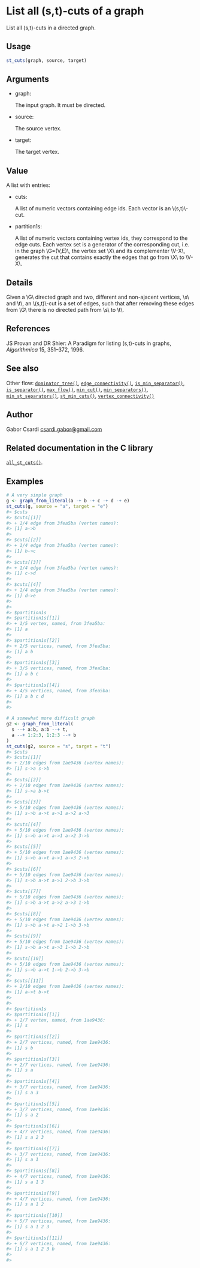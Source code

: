 # List all (s,t)-cuts of a graph

List all (s,t)-cuts in a directed graph.

## Usage

``` r
st_cuts(graph, source, target)
```

## Arguments

- graph:

  The input graph. It must be directed.

- source:

  The source vertex.

- target:

  The target vertex.

## Value

A list with entries:

- cuts:

  A list of numeric vectors containing edge ids. Each vector is an
  \\(s,t)\\-cut.

- partition1s:

  A list of numeric vectors containing vertex ids, they correspond to
  the edge cuts. Each vertex set is a generator of the corresponding
  cut, i.e. in the graph \\G=(V,E)\\, the vertex set \\X\\ and its
  complementer \\V-X\\, generates the cut that contains exactly the
  edges that go from \\X\\ to \\V-X\\.

## Details

Given a \\G\\ directed graph and two, different and non-ajacent
vertices, \\s\\ and \\t\\, an \\(s,t)\\-cut is a set of edges, such that
after removing these edges from \\G\\ there is no directed path from
\\s\\ to \\t\\.

## References

JS Provan and DR Shier: A Paradigm for listing (s,t)-cuts in graphs,
*Algorithmica* 15, 351–372, 1996.

## See also

Other flow:
[`dominator_tree()`](https://r.igraph.org/reference/dominator_tree.md),
[`edge_connectivity()`](https://r.igraph.org/reference/edge_connectivity.md),
[`is_min_separator()`](https://r.igraph.org/reference/is_min_separator.md),
[`is_separator()`](https://r.igraph.org/reference/is_separator.md),
[`max_flow()`](https://r.igraph.org/reference/max_flow.md),
[`min_cut()`](https://r.igraph.org/reference/min_cut.md),
[`min_separators()`](https://r.igraph.org/reference/min_separators.md),
[`min_st_separators()`](https://r.igraph.org/reference/min_st_separators.md),
[`st_min_cuts()`](https://r.igraph.org/reference/st_min_cuts.md),
[`vertex_connectivity()`](https://r.igraph.org/reference/vertex_connectivity.md)

## Author

Gabor Csardi <csardi.gabor@gmail.com>

## Related documentation in the C library

[`all_st_cuts()`](https://igraph.org/c/html/latest/igraph-Flows.html#igraph_all_st_cuts).

## Examples

``` r
# A very simple graph
g <- graph_from_literal(a -+ b -+ c -+ d -+ e)
st_cuts(g, source = "a", target = "e")
#> $cuts
#> $cuts[[1]]
#> + 1/4 edge from 3fea5ba (vertex names):
#> [1] a->b
#> 
#> $cuts[[2]]
#> + 1/4 edge from 3fea5ba (vertex names):
#> [1] b->c
#> 
#> $cuts[[3]]
#> + 1/4 edge from 3fea5ba (vertex names):
#> [1] c->d
#> 
#> $cuts[[4]]
#> + 1/4 edge from 3fea5ba (vertex names):
#> [1] d->e
#> 
#> 
#> $partition1s
#> $partition1s[[1]]
#> + 1/5 vertex, named, from 3fea5ba:
#> [1] a
#> 
#> $partition1s[[2]]
#> + 2/5 vertices, named, from 3fea5ba:
#> [1] a b
#> 
#> $partition1s[[3]]
#> + 3/5 vertices, named, from 3fea5ba:
#> [1] a b c
#> 
#> $partition1s[[4]]
#> + 4/5 vertices, named, from 3fea5ba:
#> [1] a b c d
#> 
#> 

# A somewhat more difficult graph
g2 <- graph_from_literal(
  s --+ a:b, a:b --+ t,
  a --+ 1:2:3, 1:2:3 --+ b
)
st_cuts(g2, source = "s", target = "t")
#> $cuts
#> $cuts[[1]]
#> + 2/10 edges from 1ae9436 (vertex names):
#> [1] s->a s->b
#> 
#> $cuts[[2]]
#> + 2/10 edges from 1ae9436 (vertex names):
#> [1] s->a b->t
#> 
#> $cuts[[3]]
#> + 5/10 edges from 1ae9436 (vertex names):
#> [1] s->b a->t a->1 a->2 a->3
#> 
#> $cuts[[4]]
#> + 5/10 edges from 1ae9436 (vertex names):
#> [1] s->b a->t a->1 a->2 3->b
#> 
#> $cuts[[5]]
#> + 5/10 edges from 1ae9436 (vertex names):
#> [1] s->b a->t a->1 a->3 2->b
#> 
#> $cuts[[6]]
#> + 5/10 edges from 1ae9436 (vertex names):
#> [1] s->b a->t a->1 2->b 3->b
#> 
#> $cuts[[7]]
#> + 5/10 edges from 1ae9436 (vertex names):
#> [1] s->b a->t a->2 a->3 1->b
#> 
#> $cuts[[8]]
#> + 5/10 edges from 1ae9436 (vertex names):
#> [1] s->b a->t a->2 1->b 3->b
#> 
#> $cuts[[9]]
#> + 5/10 edges from 1ae9436 (vertex names):
#> [1] s->b a->t a->3 1->b 2->b
#> 
#> $cuts[[10]]
#> + 5/10 edges from 1ae9436 (vertex names):
#> [1] s->b a->t 1->b 2->b 3->b
#> 
#> $cuts[[11]]
#> + 2/10 edges from 1ae9436 (vertex names):
#> [1] a->t b->t
#> 
#> 
#> $partition1s
#> $partition1s[[1]]
#> + 1/7 vertex, named, from 1ae9436:
#> [1] s
#> 
#> $partition1s[[2]]
#> + 2/7 vertices, named, from 1ae9436:
#> [1] s b
#> 
#> $partition1s[[3]]
#> + 2/7 vertices, named, from 1ae9436:
#> [1] s a
#> 
#> $partition1s[[4]]
#> + 3/7 vertices, named, from 1ae9436:
#> [1] s a 3
#> 
#> $partition1s[[5]]
#> + 3/7 vertices, named, from 1ae9436:
#> [1] s a 2
#> 
#> $partition1s[[6]]
#> + 4/7 vertices, named, from 1ae9436:
#> [1] s a 2 3
#> 
#> $partition1s[[7]]
#> + 3/7 vertices, named, from 1ae9436:
#> [1] s a 1
#> 
#> $partition1s[[8]]
#> + 4/7 vertices, named, from 1ae9436:
#> [1] s a 1 3
#> 
#> $partition1s[[9]]
#> + 4/7 vertices, named, from 1ae9436:
#> [1] s a 1 2
#> 
#> $partition1s[[10]]
#> + 5/7 vertices, named, from 1ae9436:
#> [1] s a 1 2 3
#> 
#> $partition1s[[11]]
#> + 6/7 vertices, named, from 1ae9436:
#> [1] s a 1 2 3 b
#> 
#> 
```
